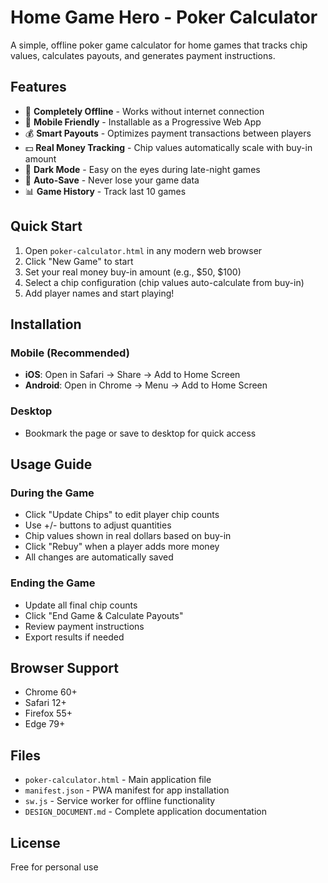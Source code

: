 # Home Game Hero - Poker Calculator

A simple, offline poker game calculator for home games that tracks chip values, calculates payouts, and generates payment instructions.

## Features

- 🎯 **Completely Offline** - Works without internet connection
- 📱 **Mobile Friendly** - Installable as a Progressive Web App
- 💰 **Smart Payouts** - Optimizes payment transactions between players
- 💵 **Real Money Tracking** - Chip values automatically scale with buy-in amount
- 🌙 **Dark Mode** - Easy on the eyes during late-night games
- 💾 **Auto-Save** - Never lose your game data
- 📊 **Game History** - Track last 10 games

## Quick Start

1. Open `poker-calculator.html` in any modern web browser
2. Click "New Game" to start
3. Set your real money buy-in amount (e.g., $50, $100)
4. Select a chip configuration (chip values auto-calculate from buy-in)
5. Add player names and start playing!

## Installation

### Mobile (Recommended)
- **iOS**: Open in Safari → Share → Add to Home Screen
- **Android**: Open in Chrome → Menu → Add to Home Screen

### Desktop
- Bookmark the page or save to desktop for quick access

## Usage Guide

### During the Game
- Click "Update Chips" to edit player chip counts
- Use +/- buttons to adjust quantities
- Chip values shown in real dollars based on buy-in
- Click "Rebuy" when a player adds more money
- All changes are automatically saved

### Ending the Game
- Update all final chip counts
- Click "End Game & Calculate Payouts"
- Review payment instructions
- Export results if needed

## Browser Support

- Chrome 60+
- Safari 12+
- Firefox 55+
- Edge 79+

## Files

- `poker-calculator.html` - Main application file
- `manifest.json` - PWA manifest for app installation
- `sw.js` - Service worker for offline functionality
- `DESIGN_DOCUMENT.md` - Complete application documentation

## License

Free for personal use
